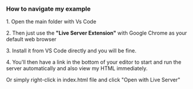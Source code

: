 <h3>How to navigate my example</h3>

<p>1. Open the main folder with Vs Code</p>

<p>2. Then just use the <strong>"Live Server Extension"</strong> with Google Chrome as your default web browser</p>
<p>3. Install it from VS Code directly and you will be fine. </p>
<p>4. You'll then have a link in the bottom of your editor to start and run the server automatically and also view my HTML immediately.</p> <p>Or simply right-click in index.html file and click "Open with Live Server"</p>
